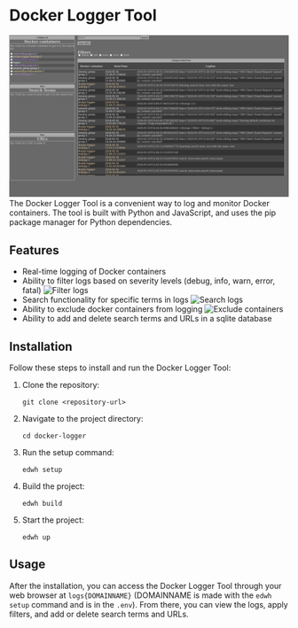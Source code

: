 # Docker Logger Tool

![Docker logger](docs/img/docker-logger.png)
The Docker Logger Tool is a convenient way to log and monitor Docker containers. The tool is built with Python and JavaScript, and uses the pip package manager for Python dependencies.

## Features

- Real-time logging of Docker containers
- Ability to filter logs based on severity levels (debug, info, warn, error, fatal)
![Filter logs](docs/img/filter.gif)
- Search functionality for specific terms in logs
![Search logs](docs/img/search.gif)
- Ability to exclude docker containers from logging
![Exclude containers](docs/img/exclude_docker.gif)
- Ability to add and delete search terms and URLs in a sqlite database



## Installation

Follow these steps to install and run the Docker Logger Tool:

1. Clone the repository:
    ```
    git clone <repository-url>
    ```

2. Navigate to the project directory:
    ```
    cd docker-logger
    ```

3. Run the setup command:
    ```
    edwh setup
    ```

4. Build the project:
    ```
    edwh build
    ```

5. Start the project:
    ```
    edwh up
    ```

## Usage

After the installation, you can access the Docker Logger Tool through your web browser at `logs{DOMAINNAME}` (DOMAINNAME is made with the `edwh setup` command and is in the `.env`). From there, you can view the logs, apply filters, and add or delete search terms and URLs.




